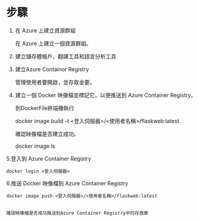 # 步驟

1. 在 Azure 上建立資源群組

    在 Azure 上建立一個資源群組。

2. 建立儲存體帳戶、翻譯工具和語言分析工具

3. 建立Azure Containor Registry  

    管理使用者要開啟，並存取金要。

4. 建立一個 Docker 映像檔並標記它，以便推送到 Azure Container Registry。

    到DockerFile終端機執行

    docker image build -t <登入伺服器>/<使用者名稱>/flaskweb:latest .

    確認映像檔是否建立成功。

    docker image ls

5.登入到 Azure Container Registry 

    docker login <登入伺服器>

6.推送 Docker 映像檔到 Azure Container Registry

    docker image push <登入伺服器>/<使用者名稱>/flaskweb:latest 

    
    確認映像檔是否成功推送到Azure Container Registry中的存放庫
